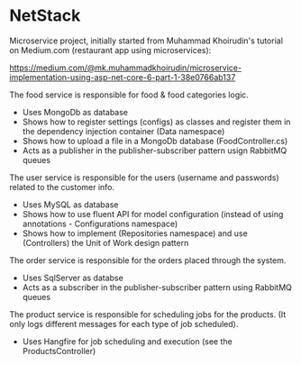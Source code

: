 # NetStack

Microservice project, initially started from Muhammad Khoirudin's tutorial on Medium.com (restaurant app using microservices):

https://medium.com/@mk.muhammadkhoirudin/microservice-implementation-using-asp-net-core-6-part-1-38e0766ab137

The food service is responsible for food & food categories logic. 
- Uses MongoDb as database
- Shows how to register settings (configs) as classes and register them in the dependency injection container (Data namespace)
- Shows how to upload a file in a MongoDb database (FoodController.cs)
- Acts as a publisher in the publisher-subscriber pattern usign RabbitMQ queues

The user service is responsible for the users (username and passwords) related to the customer info.
- Uses MySQL as database
- Shows how to use fluent API for model configuration (instead of using annotations - Configurations namespace)
- Shows how to implement (Repositories namespace) and use (Controllers) the Unit of Work design pattern

The order service is responsible for the orders placed through the system.
- Uses SqlServer as databse
- Acts as a subscriber in the publisher-subscriber pattern using RabbitMQ queues

The product service is responsible for scheduling jobs for the products. (It only logs different messages for each type of job scheduled).
- Uses Hangfire for job scheduling and execution (see the ProductsController)

